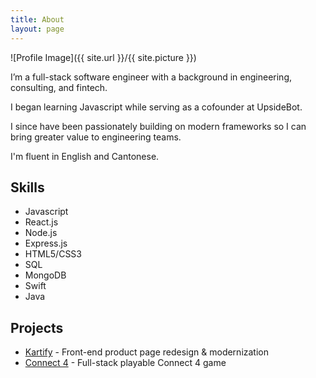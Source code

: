 ```yaml
---
title: About
layout: page
---
```

![Profile Image]({{ site.url }}/{{ site.picture }})

<p>I’m a full-stack software engineer with a background in engineering, consulting, and fintech.</p>
<p>I began learning Javascript while serving as a cofounder at UpsideBot.</p>
<p>I since have been passionately building on modern frameworks so I can bring greater value to engineering teams.<p>
<p>I'm fluent in English and Cantonese.</p>

<h2>Skills</h2>

<ul class="skill-list">
	<li>Javascript</li>
	<li>React.js</li>
	<li>Node.js</li>
	<li>Express.js</li>
	<li>HTML5/CSS3</li>
	<li>SQL</li>
	<li>MongoDB</li>
	<li>Swift</li>
	<li>Java</li>
</ul>

<h2>Projects</h2>

<ul>
	<li><a href="https://github.com/Kartify-Team/Kartify">Kartify</a> - Front-end product page redesign & modernization</li>
	<li><a href="https://github.com/lainermeister/Connect-4">Connect 4</a> - Full-stack playable Connect 4 game</li>
	</ul>
